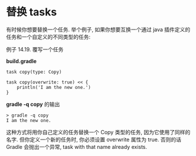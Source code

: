# 替换 tasks

有时候你想要替换一个任务. 举个例子, 如果你想要互换一个通过 java 插件定义的任务和一个自定义的不同类型的任务:

例子 14.19. 覆写一个任务

**build.gradle**

```
task copy(type: Copy)

task copy(overwrite: true) << {
    println('I am the new one.')
}
```

**gradle -q copy** 的输出

```
> gradle -q copy
I am the new one.
```

这种方式将用你自己定义的任务替换一个 Copy 类型的任务, 因为它使用了同样的名字.
但你定义一个新的任务时, 你必须设置 overwrite 属性为 true. 否则的话 Gradle 会抛出一个异常, task with that name already exists.

